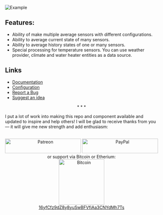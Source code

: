 ![Example](https://github.com/Limych/ha-average/raw/master/example.png)

## Features:

- Ability of make multiple average sensors with different configurations.
- Ability to average current state of many sensors.
- Ability to average history states of one or many sensors.
- Special processing for temperature sensors. You can use weather provider, climate and water heater entities as a data source.

## Links

- [Documentation](https://github.com/Limych/ha-average)
- [Configuration](https://github.com/Limych/ha-average#configuration-variables)
- [Report a Bug](https://github.com/Limych/ha-average/issues/new?template=bug_report.md)
- [Suggest an idea](https://github.com/Limych/ha-average/issues/new?template=feature_request.md)

<p align="center">* * *</p>
I put a lot of work into making this repo and component available and updated to inspire and help others! I will be glad to receive thanks from you — it will give me new strength and add enthusiasm:
<p align="center"><br>
<a href="https://www.patreon.com/join/limych?" target="_blank"><img src="http://khrolenok.ru/support_patreon.png" alt="Patreon" width="250" height="48"></a>
<a href="https://www.paypal.com/cgi-bin/webscr?cmd=_donations&business=UAGFL5L6M8RN2&item_name=[average]+Donation+for+a+big+barrel+of+coffee+:)&currency_code=EUR&source=url" target="_blank"><img src="http://khrolenok.ru/support_paypal.png" alt="PayPal" width="250" height="48"></a>
<br>or&nbsp;support via Bitcoin or Etherium:<br>
<a href="bitcoin:16yfCfz9dZ8y8yuSwBFVfiAa3CNYdMh7Ts" target="_blank"><img src="http://khrolenok.ru/support_bitcoin.png" alt="Bitcoin" width="150"><br>
16yfCfz9dZ8y8yuSwBFVfiAa3CNYdMh7Ts</a>
</p>
